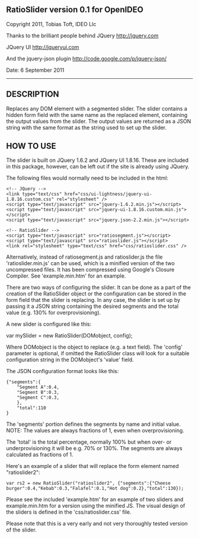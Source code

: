 RatioSlider version 0.1 for OpenIDEO
------------------------------------
Copyright 2011, Tobias Toft, IDEO Llc

Thanks to the brilliant people behind JQuery
http://jquery.com

JQuery UI
http://jqueryui.com

And the jquery-json plugin
http://code.google.com/p/jquery-json/

Date: 6 September 2011

***


DESCRIPTION
-----------
Replaces any DOM element with a segmented slider. The slider contains a 
hidden form field with the same name as the replaced element, containing 
the output values from the slider. The output values are returned as a 
JSON string with the same format as the string used to set up the slider.


HOW TO USE
-----------
The slider is built on JQuery 1.6.2 and JQuery UI 1.8.16. These are
included in this package, however, can be left out if the site is
already using JQuery.

The following files would normally need to be included in the html:

	<!-- JQuery -->
	<link type="text/css" href="css/ui-lightness/jquery-ui-1.8.16.custom.css" rel="stylesheet" />	
	<script type="text/javascript" src="jquery-1.6.2.min.js"></script>
	<script type="text/javascript" src="jquery-ui-1.8.16.custom.min.js"></script>
	<script type="text/javascript" src="jquery.json-2.2.min.js"></script>
	
	<!-- RatioSlider -->
	<script type="text/javascript" src="ratiosegment.js"></script>
	<script type="text/javascript" src="ratioslider.js"></script>
	<link rel="stylesheet" type="text/css" href="css/ratioslider.css" />
	
Alternatively, instead of ratiosegment.js and ratioslider.js the file 
'ratioslider.min.js' can be used, which is a minified version of the
two uncompressed files. It has been compressed using Google's Closure
Compiler. See 'example.min.htm' for an example.

There are two ways of configuring the slider. It can be done as a part
of the creation of the RatioSlider object or the configuration can be
stored in the form field that the slider is replacing.
In any case, the slider is set up by passing it a JSON string containing
the desired segments and the total value (e.g. 130% for overprovisioning).

A new slider is configured like this:

var mySlider = new RatioSlider(DOMobject, config);

Where DOMobject is the object to replace (e.g. a text field). The 'config'
parameter is optional, if omitted the RatioSlider class will look for a
suitable configuration string in the DOMobject's 'value' field.

The JSON configuration format looks like this:

	{"segments":{
		"Segment A":0.4,
		"Segment B":0.3,
		"Segment C":0.3,
		},
		"total":110
	}

The 'segments' portion defines the segments by name and initial value.
NOTE: The values are always fractions of 1, even when overprovisioning.

The 'total' is the total percentage, normally 100% but when over- or 
underprovisioning it will be e.g. 70% or 130%. The segments are always
calculated as fractions of 1.

Here's an example of a slider that will replace the form element 
named "ratioslider2":

	var rs2 = new RatioSlider("ratioslider2", {"segments":{"Cheese burger":0.4,"Kebab":0.3,"Falafel":0.1,"Hot dog":0.2},"total":130});

Please see the included 'example.htm' for an example of two sliders and 
example.min.htm for a version using the minified JS. The visual design
of the sliders is defined in the 'css/ratioslider.css' file.

Please note that this is a very early and not very thoroughly tested 
version of the slider.